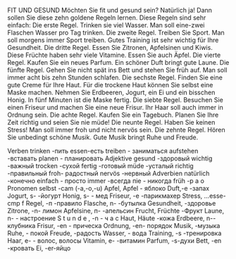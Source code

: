 FIT UND GESUND
Möchten Sie fit und gesund sein? Natürlich ja! Dann sollen Sie diese zehn goldene Regeln lernen. Diese Regeln sind sehr einfach:
Die erste Regel. Trinken sie viel Wasser. Man soll eine-zwei Flaschen Wasser pro Tag trinken.
Die zweite Regel. Treiben Sie Sport. Man soll morgens immer Sport treiben. Gutes Training ist sehr wichtig für Ihre Gesundheit.
Die dritte Regel. Essen Sie Zitronen, Apfelsinen und Kiwis. Diese Früchte haben sehr viele Vitamine. Essen Sie auch Äpfel.
Die vierte Regel. Kaufen Sie ein neues Parfum. Ein schöner Duft bringt gute Laune.
Die fünfte Regel. Gehen Sie nicht spät ins Bett und stehen Sie früh auf. Man soll immer acht bis zehn Stunden schlafen.
Die sechste Regel. Finden Sie eine gute Creme für Ihre Haut. Für die trockene Haut können Sie selbst eine Maske machen. Nehmen
Sie Erdbeeren, Jogurt, ein Ei und ein bisschen Honig. In fünf Minuten ist die Maske fertig.
Die siebte Regel. Besuchen Sie einen Friseur und machen Sie eine neue Frisur. Ihr Haar soll auch immer in Ordnung sein.
Die achte Regel. Kaufen Sie ein Tagebuch. Planen Sie Ihre Zeit richtig und seien Sie nie müde!
Die neunte Regel. Haben Sie keinen Stress! Man soll immer froh und nicht nervös sein.
Die zehnte Regel. Hören Sie unbedingt schöne Musik. Gute Musik bringt Ruhe und Freude.



Verben trinken -пить
essen-есть
treiben - заниматься aufstehen -вставать
planen - планировать
Adjektive gesund -здоровый wichtig -важный trocken -сухой fertig -готовый müde -усталый richtig -правильный froh- радостный
nervös -нервный
Adverbien natürlich -конечно
einfach - просто immer -всегда
піе - никогда früh -p a o
Pronomen selbst -cam (-a,-o,-u)
Apfel, Apfel - яблоко Duft,-e -запах
Jogurt, s- -йогурт Honig, s- - мед
Friseur, -e -парикмахер Stress, ...esse-cmp
f
Regel, -п -правило Flasche, n- -бутылка Gesundheit, -здоровье Zitrone, -n- лимон Apfelsine, п- -апельсин Frucht, Früchte -Фрукт Laune, n- - настроение S t u n d e , -n - ч а с
Haut, Häute -кожа
Erdbeere, n--клубника Frisur, -en - прическа Ordnung, -en- порядок Musik, -музыка
Ruhe, - покой Freude, -радость
Wasser, - вода
Training, -s -тренировка Нааг, е- - волос, волосы
Vitamin, e- -витамин Parfum, -s-духи
Bett, -en -кровать
Ei, -er-яйцо